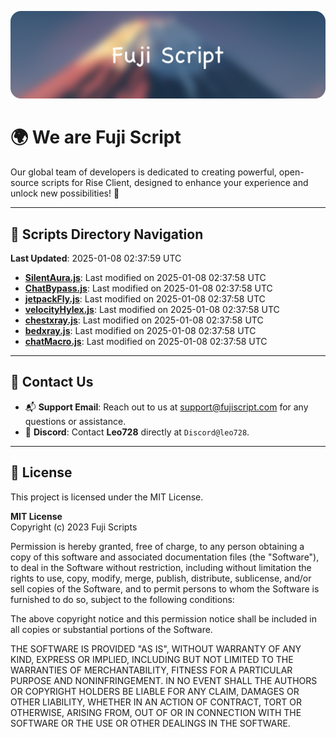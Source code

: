 ![Banner](.github/b.webp)

# 🌍 **We are Fuji Script**

Our global team of developers is dedicated to creating powerful, open-source scripts for Rise Client, designed to enhance your experience and unlock new possibilities! 🌟

---
<!-- SCRIPTS_NAVIGATION_START -->
## 📂 **Scripts Directory Navigation**

**Last Updated**: 2025-01-08 02:37:59 UTC

- **[SilentAura.js](scripts/SilentAura.js)**: Last modified on 2025-01-08 02:37:58 UTC
- **[ChatBypass.js](scripts/ChatBypass.js)**: Last modified on 2025-01-08 02:37:58 UTC
- **[jetpackFly.js](scripts/jetpackFly.js)**: Last modified on 2025-01-08 02:37:58 UTC
- **[velocityHylex.js](scripts/velocityHylex.js)**: Last modified on 2025-01-08 02:37:58 UTC
- **[chestxray.js](scripts/chestxray.js)**: Last modified on 2025-01-08 02:37:58 UTC
- **[bedxray.js](scripts/bedxray.js)**: Last modified on 2025-01-08 02:37:58 UTC
- **[chatMacro.js](scripts/chatMacro.js)**: Last modified on 2025-01-08 02:37:58 UTC

<!-- SCRIPTS_NAVIGATION_END -->

---

## 💬 **Contact Us**  
- 📬 **Support Email**: Reach out to us at [support@fujiscript.com](mailto:support@fujiscript.com) for any questions or assistance.  
- 💬 **Discord**: Contact **Leo728** directly at `Discord@leo728`.

---

## 📜 **License**

This project is licensed under the MIT License.  

**MIT License**  
Copyright (c) 2023 Fuji Scripts  

Permission is hereby granted, free of charge, to any person obtaining a copy of this software and associated documentation files (the "Software"), to deal in the Software without restriction, including without limitation the rights to use, copy, modify, merge, publish, distribute, sublicense, and/or sell copies of the Software, and to permit persons to whom the Software is furnished to do so, subject to the following conditions:  

The above copyright notice and this permission notice shall be included in all copies or substantial portions of the Software.  

THE SOFTWARE IS PROVIDED "AS IS", WITHOUT WARRANTY OF ANY KIND, EXPRESS OR IMPLIED, INCLUDING BUT NOT LIMITED TO THE WARRANTIES OF MERCHANTABILITY, FITNESS FOR A PARTICULAR PURPOSE AND NONINFRINGEMENT. IN NO EVENT SHALL THE AUTHORS OR COPYRIGHT HOLDERS BE LIABLE FOR ANY CLAIM, DAMAGES OR OTHER LIABILITY, WHETHER IN AN ACTION OF CONTRACT, TORT OR OTHERWISE, ARISING FROM, OUT OF OR IN CONNECTION WITH THE SOFTWARE OR THE USE OR OTHER DEALINGS IN THE SOFTWARE.  
